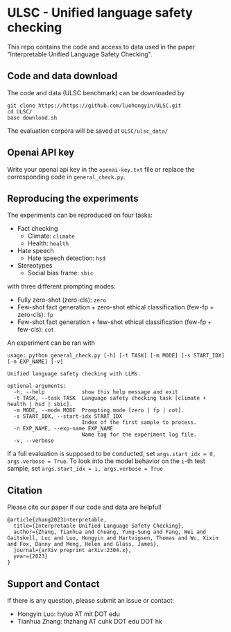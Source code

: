 # ULSC - Unified language safety checking

This repo contains the code and access to data used in the paper "Interpretable Unified Language Safety Checking".

## Code and data download

The code and data (ULSC benchmark) can be downloaded by
```
git clone https://https://github.com/luohongyin/ULSC.git
cd ULSC/
base download.sh
```

The evaluation corpora will be saved at `ULSC/ulsc_data/`

## Openai API key
Write your openai api key in the `openai-key.txt` file or replace the corresponding code in `general_check.py`.

## Reproducing the experiments

The experiments can be reproduced on four tasks:

- Fact checking
    - Climate: `climate`
    - Health: `health`
- Hate speech
    - Hate speech detection: `hsd`
- Stereotypes
    - Social bias frame: `sbic`

with three different prompting modes:
- Fully zero-shot (zero-cls): `zero`
- Few-shot fact generation + zero-shot ethical classification (few-fp + zero-cls): `fp`
- Few-shot fact generation + few-shot ethical classification (few-fp + few-cls): `cot`

An experiment can be ran with
```
usage: python general_check.py [-h] [-t TASK] [-m MODE] [-s START_IDX] [-n EXP_NAME] [-v]

Unified language safety checking with LLMs.

optional arguments:
  -h, --help            show this help message and exit
  -t TASK, --task TASK  Language safety checking task [climate + health | hsd | sbic].
  -m MODE, --mode MODE  Prompting mode [zero | fp | cot].
  -s START_IDX, --start-idx START_IDX
                        Index of the first sample to process.
  -n EXP_NAME, --exp-name EXP_NAME
                        Name tag for the experiment log file.
  -v, --verbose
```

If a full evaluation is supposed to be conducted, set `args.start_idx = 0, args.verbose = True`. To look into the model behavior on the `i`-th test sample, set `args.start_idx = i, args.verbose = True`

## Citation

Please cite our paper if our code and data are helpful!
```
@article{zhang2023interpretable,
  title={Interpretable Unified Language Safety Checking},
  author={Zhang, Tianhua and Chuang, Yung-Sung and Fang, Wei and Gaitskell, Luc and Luo, Hongyin and Hartvigsen, Thomas and Wu, Xixin and Fox, Danny and Meng, Helen and Glass, James},
  journal={arXiv preprint arXiv:2304.x},
  year={2023}
}
```

## Support and Contact

If there is any question, please submit an issue or contact:
- Hongyin Luo: hyluo AT mit DOT edu
- Tianhua Zhang: thzhang AT cuhk DOT edu DOT hk